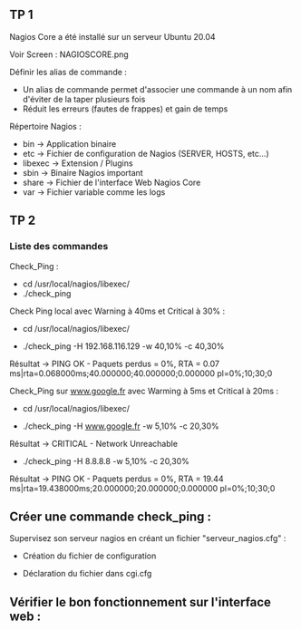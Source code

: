 ## TP 1

Nagios Core a été installé sur un serveur Ubuntu 20.04

Voir Screen : NAGIOSCORE.png

Définir les alias de commande :
- Un alias de commande permet d'associer une commande à un nom afin d'éviter de la taper plusieurs fois
- Réduit les erreurs (fautes de frappes) et gain de temps


Répertoire Nagios :
- bin -> Application binaire
- etc -> Fichier de configuration de Nagios (SERVER, HOSTS, etc...)
- libexec -> Extension / Plugins
- sbin -> Binaire Nagios important
- share -> Fichier de l'interface Web Nagios Core
- var -> Fichier variable comme les logs

## TP 2

### Liste des commandes

Check_Ping :
- cd /usr/local/nagios/libexec/
- ./check_ping


Check Ping local avec Warning à 40ms et Critical à 30% :
- cd /usr/local/nagios/libexec/

- ./check_ping -H 192.168.116.129 -w 40,10% -c 40,30%

Résultat -> PING OK -  Paquets perdus = 0%, RTA = 0.07 ms|rta=0.068000ms;40.000000;40.000000;0.000000 pl=0%;10;30;0

Check_Ping sur www.google.fr avec Warming à 5ms et Critical à 20ms :
- cd /usr/local/nagios/libexec/

- ./check_ping -H www.google.fr -w 5,10% -c 20,30%

Résultat -> CRITICAL - Network Unreachable

- ./check_ping -H 8.8.8.8 -w 5,10% -c 20,30%

Résultat -> PING OK -  Paquets perdus = 0%, RTA = 19.44 ms|rta=19.438000ms;20.000000;20.000000;0.000000 pl=0%;10;30;0


Créer une commande check_ping :
- 

Supervisez son serveur nagios en créant un fichier "serveur_nagios.cfg" :
- Création du fichier de configuration

- Déclaration du fichier dans cgi.cfg

Vérifier le bon fonctionnement sur l'interface web :
- 

